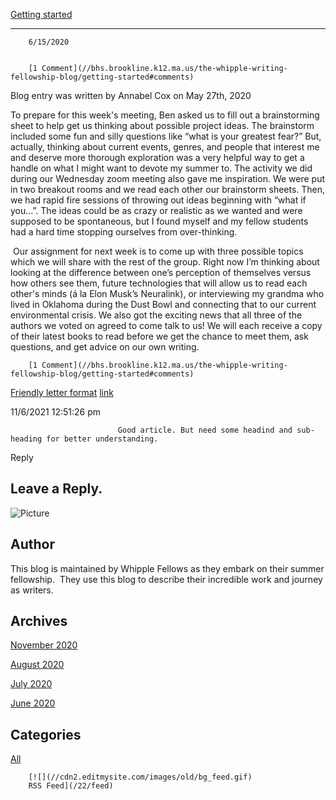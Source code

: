 [Getting started](//bhs.brookline.k12.ma.us/the-whipple-writing-fellowship-blog/getting-started)

			
-----------------------------------------------------------------------------------------------------

		6/15/2020
	

		[1 Comment](//bhs.brookline.k12.ma.us/the-whipple-writing-fellowship-blog/getting-started#comments)
	

Blog entry was written by Annabel Cox on May 27th, 2020  
  
To prepare for this week's meeting, Ben asked us to fill out a brainstorming sheet to help get us thinking about possible project ideas. The brainstorm included some fun and silly questions like “what is your greatest fear?” But, actually, thinking about current events, genres, and people that interest me and deserve more thorough exploration was a very helpful way to get a handle on what I might want to devote my summer to. The activity we did during our Wednesday zoom meeting also gave me inspiration. We were put in two breakout rooms and we read each other our brainstorm sheets. Then, we had rapid fire sessions of throwing out ideas beginning with “what if you...”. The ideas could be as crazy or realistic as we wanted and were supposed to be spontaneous, but I found myself and my fellow students had a hard time stopping ourselves from over-thinking.   
  
​ Our assignment for next week is to come up with three possible topics which we will share with the rest of the group. Right now I’m thinking about looking at the difference between one’s perception of themselves versus how others see them, future technologies that will allow us to read each other's minds (á la Elon Musk’s Neuralink), or interviewing my grandma who lived in Oklahoma during the Dust Bowl and connecting that to our current environmental crisis. We also got the exciting news that all three of the authors we voted on agreed to come talk to us! We will each receive a copy of their latest books to read before we get the chance to meet them, ask questions, and get advice on our own writing.

		[1 Comment](//bhs.brookline.k12.ma.us/the-whipple-writing-fellowship-blog/getting-started#comments)
	

[Friendly letter format](https://www.chakri24x7.com/2021/07/Professional-and-friendly-letter-format.html)
							[link](https://www.chakri24x7.com/2021/07/Professional-and-friendly-letter-format.html)
						

11/6/2021 12:51:26 pm

							Good article. But need some headind and sub-heading for better understanding.
					

Reply
									

  
  
  

Leave a Reply.
--------------

![Picture](/uploads/8/0/1/5/801512/whipple-writing-blog-header-1_orig.png)

Author
------

This blog is maintained by Whipple Fellows as they embark on their summer fellowship.  They use this blog to describe their incredible work and journey as writers.

Archives
--------

[November 2020](/the-whipple-writing-fellowship-blog/archives/11-2020)
		  
[August 2020](/the-whipple-writing-fellowship-blog/archives/08-2020)
		  
[July 2020](/the-whipple-writing-fellowship-blog/archives/07-2020)
		  
[June 2020](/the-whipple-writing-fellowship-blog/archives/06-2020)
		  

Categories
----------

[All](/the-whipple-writing-fellowship-blog/category/all)
	  

	
		[![](//cdn2.editmysite.com/images/old/bg_feed.gif)
		RSS Feed](/22/feed)